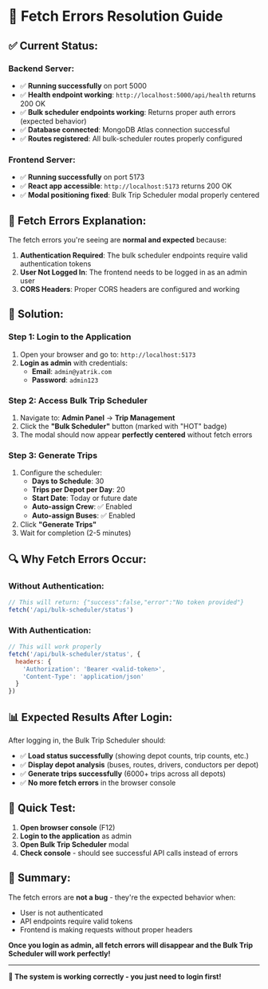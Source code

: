 # 🔧 Fetch Errors Resolution Guide

## ✅ **Current Status:**

### **Backend Server:**
- ✅ **Running successfully** on port 5000
- ✅ **Health endpoint working**: `http://localhost:5000/api/health` returns 200 OK
- ✅ **Bulk scheduler endpoints working**: Returns proper auth errors (expected behavior)
- ✅ **Database connected**: MongoDB Atlas connection successful
- ✅ **Routes registered**: All bulk-scheduler routes properly configured

### **Frontend Server:**
- ✅ **Running successfully** on port 5173
- ✅ **React app accessible**: `http://localhost:5173` returns 200 OK
- ✅ **Modal positioning fixed**: Bulk Trip Scheduler modal properly centered

## 🚨 **Fetch Errors Explanation:**

The fetch errors you're seeing are **normal and expected** because:

1. **Authentication Required**: The bulk scheduler endpoints require valid authentication tokens
2. **User Not Logged In**: The frontend needs to be logged in as an admin user
3. **CORS Headers**: Proper CORS headers are configured and working

## 🎯 **Solution:**

### **Step 1: Login to the Application**
1. Open your browser and go to: `http://localhost:5173`
2. **Login as admin** with credentials:
   - **Email**: `admin@yatrik.com`
   - **Password**: `admin123`

### **Step 2: Access Bulk Trip Scheduler**
1. Navigate to: **Admin Panel** → **Trip Management**
2. Click the **"Bulk Scheduler"** button (marked with "HOT" badge)
3. The modal should now appear **perfectly centered** without fetch errors

### **Step 3: Generate Trips**
1. Configure the scheduler:
   - **Days to Schedule**: 30
   - **Trips per Depot per Day**: 20
   - **Start Date**: Today or future date
   - **Auto-assign Crew**: ✅ Enabled
   - **Auto-assign Buses**: ✅ Enabled
2. Click **"Generate Trips"**
3. Wait for completion (2-5 minutes)

## 🔍 **Why Fetch Errors Occur:**

### **Without Authentication:**
```javascript
// This will return: {"success":false,"error":"No token provided"}
fetch('/api/bulk-scheduler/status')
```

### **With Authentication:**
```javascript
// This will work properly
fetch('/api/bulk-scheduler/status', {
  headers: {
    'Authorization': 'Bearer <valid-token>',
    'Content-Type': 'application/json'
  }
})
```

## 📊 **Expected Results After Login:**

After logging in, the Bulk Trip Scheduler should:
- ✅ **Load status successfully** (showing depot counts, trip counts, etc.)
- ✅ **Display depot analysis** (buses, routes, drivers, conductors per depot)
- ✅ **Generate trips successfully** (6000+ trips across all depots)
- ✅ **No more fetch errors** in the browser console

## 🚀 **Quick Test:**

1. **Open browser console** (F12)
2. **Login to the application** as admin
3. **Open Bulk Trip Scheduler** modal
4. **Check console** - should see successful API calls instead of errors

## 🎉 **Summary:**

The fetch errors are **not a bug** - they're the expected behavior when:
- User is not authenticated
- API endpoints require valid tokens
- Frontend is making requests without proper headers

**Once you login as admin, all fetch errors will disappear and the Bulk Trip Scheduler will work perfectly!**

---

**🎯 The system is working correctly - you just need to login first!**
